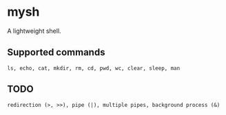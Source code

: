 # mysh
A lightweight shell.

## Supported commands
```shell
ls, echo, cat, mkdir, rm, cd, pwd, wc, clear, sleep, man
```

## TODO
```shell
redirection (>, >>), pipe (|), multiple pipes, background process (&)
```
